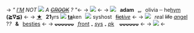 -> *" [I'M](https://www.youtube.com/watch?v=Z_bRcz9ujIw) NOT* ![](https://mikejima.crd.co/assets/images/shadow/661ada03.gif?v=03449813) *A [~~CROOK~~](https://www.youtube.com/watch?v=Z_bRcz9ujIw) ? "*<-
-> ![](https://files.catbox.moe/mnc6m0.png) <-
-> ![](https://files.catbox.moe/wsrph5.gifv)⠀**adam**⠀ₒᵣ⠀olivia ┄ he[hym](https://pronouns.cc/@weepinglovers/adammurray88) **(≧∇≦)** <-
-> [★](https://open.spotify.com/playlist/4AWS8h4Ad2fI5dvoWBozU9)⠀**21**yrs ![](https://pixelbank.neocities.org/decome/bats/5ec98698.gif) [**ta**](https://rentry.co/paranormalz)ken⠀![](https://i.imgur.com/2GhraNC.gif) syshost⠀[~~fict~~](https://pk.fulmine.xyz/m/wbdtv)[*ive*](https://mandela-catalogue.fandom.com/wiki/Adam_Murray) <-
->  ![](https://i.imgur.com/qiNldR6.gif)⠀*re*al ~~life~~ [*an*gel](https://en.wikipedia.org/wiki/Weeping_Angel) ?*?*⠀**&**⠀[bes](markh)[ties](dylanstherapy) <-
-> ~~**ᴗᴗᴗᴗᴗᴗ**~~⠀[*f*ront](https://pk.fulmine.xyz/f/zavro) ₊ [*s*ys](https://pk.fulmine.xyz/s/zavro) ₊ [*p*k](https://pluralkit.xyz/m/wbdtv/d?j=show&d=nitro) ⠀~~**ᴗᴗᴗᴗᴗᴗ**~~ <-
-> ![](https://images-ext-1.discordapp.net/external/WOXhLAic5mTR73KYotFz0STRPbnuvsXVrzyfGNFd_eU/%3Fv%3Dd7271437/https/gifcity.carrd.co/assets/images/gallery47/61e1ca03.png) <-